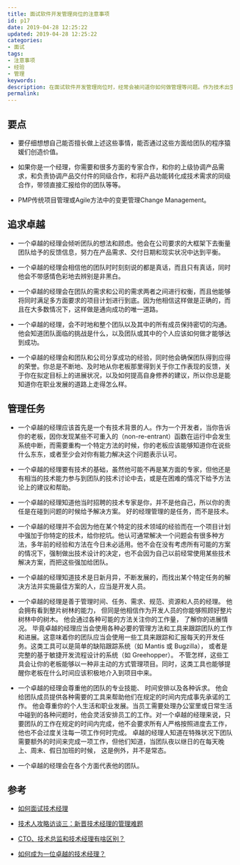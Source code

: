 ```yaml
---
title: 面试软件开发管理岗位的注意事项
id: p17
date: 2019-04-28 12:25:22
updated: 2019-04-28 12:25:22
categories: 
- 面试
tags: 
- 注意事项
- 经验
- 管理
keywords:
description: 在面试软件开发管理岗位时，经常会被问道你如何做管理等问题。作为技术出生的很多人，虽然技术出众，但是缺乏有效的管理技能。这不仅需要在平时工作中注重学习和掌握管理技巧，还要多多反思自己管理方式方法等。在面试过程中，不仅要准备好以往的经验，还要会判断面试官的问题的用意和出发点。
permalink:
---
```


## 要点

* 要仔细想想自己能否擅长做上述这些事情，能否通过这些方面给团队的程序猿媛们创造价值。

* 如果你是一个经理，你需要和很多方面的专家合作，和你的上级协调产品需求，和负责协调产品交付件的同级合作，和将产品功能转化成技术需求的同级合作，带领直接汇报给你的团队等等。

* PMP传统项目管理或Agile方法中的变更管理Change Management。

## 追求卓越

* 一个卓越的经理会倾听团队的想法和顾虑。他会在公司要求的大框架下去衡量团队给予的反馈信息，努力在产品需求、交付日期和现实状况中达到平衡。

* 一个卓越的经理会相信他的团队时时刻刻说的都是真话，而且只有真话，同时他会不带感情色彩地去辨别是非黑白。

* 一个卓越的经理会在团队的需求和公司的需求两者之间进行权衡，而且他能够将同时满足多方面要求的项目计划进行到底。因为他相信这样做是正确的，而且在大多数情况下，这样做是通向成功的唯一道路。

* 一个卓越的经理，会不时地和整个团队以及其中的所有成员保持密切的沟通。他会知道团队面临的挑战是什么，以及团队或其中的个人应该如何做才能够达到成功。

* 一个卓越的经理会和团队和公司分享成功的经验，同时他会确保团队得到应得的荣誉。你总是不断地、及时地从你老板那里得到关于你工作表现的反馈，关于你在拟定目标上的进展状况，以及如何提高自身修养的建议，所以你总是能知道你在职业发展的道路上走得怎么样。

## 管理任务

* 一个卓越的经理应该首先是一个有技术背景的人。作为一个开发者，当你告诉你的老板，因你发现某些不可重入的（non-re-entrant）函数在运行中会发生系统中断，而需要重构一个特定方法的时候，你的老板应该能够知道你在说些什么东东，或者至少会对你有能力解决这个问题表示认可。

* 一个卓越的经理要有技术的基础，虽然他可能不再是某方面的专家，但他还是有相当的技术能力参与到团队的技术讨论中去，或是在困难的情况下给予方法论上的建议和帮助。

* 一个卓越的经理知道他当时招聘的技术专家是你，并不是他自己，所以你的责任是在碰到问题的时候给予解决方案。 好的经理管理的是任务，而不是技术。

* 一个卓越的经理并不会因为他在某个特定的技术领域的经验而在一个项目计划中强加于你特定的技术，给你挖坑。他认可通常解决一个问题会有很多种方法，多年前的经验和方法在今日未必适用。他不会在没有考虑所有可能的方案的情况下，强制做出技术设计的决定，也不会因为自己以前经常使用某些技术解决方案，而把这些强加给团队。

* 一个卓越的经理知道技术是日新月异，不断发展的，而找出某个特定任务的解决方法并实施最佳方案的人，应当是开发人员。

* 一个卓越的经理是善于管理时间、任务、需求、规范、资源和人员的经理。 他会拥有看到整片树林的能力， 但同是他相信作为开发人员的你能够照顾好整片树林中的树木。 他会通过各种可能的方法关注你的工作量， 了解你的进展情况。 毕竟卓越的经理应当会使用各种必要的管理方法和工具来跟踪团队的工作和进展。这意味着你的团队应当会使用一些工具来跟踪和汇报每天的开发任务。这类工具可以是简单的缺陷跟踪系统（如 Mantis 或 Bugzilla）， 或者是完整的基于敏捷开发流程设计的系统（如 Greehopper）。 不管怎样，这些工具会让你的老板能够以一种非主动的方式管理项目。同时，这类工具也能够提醒你老板在什么时间应该积极地介入到项目中来。

* 一个卓越的经理会尊重他的团队的专业技能、 时间安排以及各种诉求。 他会给团队成员提供各种需要的工具来帮助他们在规定的时间内完成事先承诺的工作。 他会尊重你的个人生活和职业发展。当员工需要处理办公室里或日常生活中碰到的各种问题时，他会灵活安排员工的工作。对一个卓越的经理来说，只要团队的工作在规定的时间内完成，他不会要求所有人严格按照进度去工作， 他也不会过度关注每一项工作何时完成。 卓越的经理人知道在特殊状况下团队需要额外的时间来完成一项工作，但他们知道，当团队夜以继日的在每天晚上、周末、假日加班的时候， 这是例外，并不是常态。

* 一个卓越的经理会在各个方面代表他的团队。

## 参考

* [如何面试技术经理](http://www.sohu.com/a/145364309_257855)

* [技术人攻略访谈三：新晋技术经理的管理难题](https://segmentfault.com/a/1190000000305876)

* [CTO、技术总监和技术经理有啥区别？](http://blog.jobbole.com/105099/)

* [如何成为一位卓越的技术经理？](http://blog.jobbole.com/42983/)